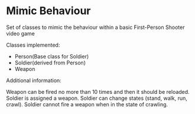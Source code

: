
# Mimic Behaviour

Set of classes to mimic the behaviour within a basic First-Person Shooter video game

Classes implemented:
- Person(Base class for Soldier)
- Soldier(derived from Person)
- Weapon


Additional information:

Weapon can be fired no more than 10 times and then it should be reloaded. Soldier is assigned a weapon. Soldier can change states (stand, walk, run, crawl). Soldier cannot fire a weapon when in the state of crawling.